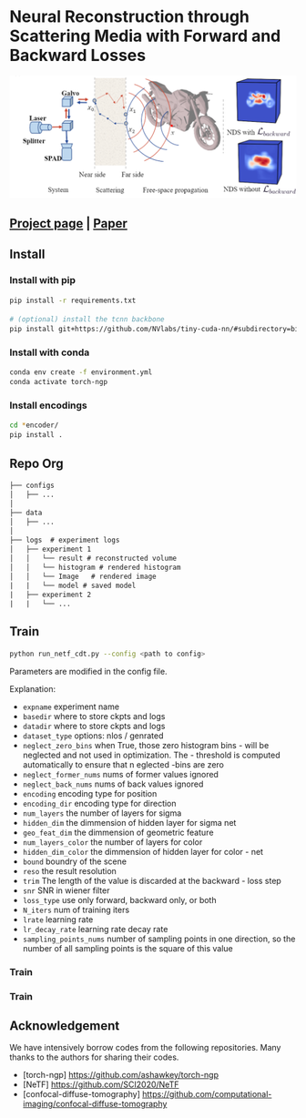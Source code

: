 # Neural Reconstruction through Scattering Media with Forward and Backward Losses

![](assets/teaser.png)

## [Project page](https://github.com/hazelzz/netf-torch-ngp/) | [Paper](https://ieeexplore.ieee.org/abstract/document/10233796) 

## Install
### Install with pip
```bash
pip install -r requirements.txt

# (optional) install the tcnn backbone
pip install git+https://github.com/NVlabs/tiny-cuda-nn/#subdirectory=bindings/torch
```

### Install with conda
```bash
conda env create -f environment.yml
conda activate torch-ngp
```

### Install encodings
```bash
cd *encoder/
pip install .
```

## Repo Org
```
├── configs                                                                                                       
│   ├── ...                                                                                     
│                                                                                           
├── data                                                                                                       
│   ├── ...                                                                                     
│     
├── logs  # experiment logs                                                                                                                                                                                               
│   ├── experiment 1                                                                                                  
│   │   └── result # reconstructed volume                                                                                                                             
│   │   └── histogram # rendered histogram                                                                                  
│   │   └── Image   # rendered image
|   |   └── model # saved model
|   ├── experiment 2
|   |   └── ...
```

## Train

```bash
python run_netf_cdt.py --config <path to config>
```
Parameters are modified in the config file.

Explanation: 

- `expname` experiment name
- `basedir` where to store ckpts and logs
- `datadir` where to store ckpts and logs
- `dataset_type` options: nlos / genrated
- `neglect_zero_bins` when True, those zero histogram bins - will be neglected and not used in optimization. The - threshold is computed automatically to ensure that n eglected -bins are zero
- `neglect_former_nums` nums of former values ignored
- `neglect_back_nums` nums of back values ignored
- `encoding` encoding type for position
- `encoding_dir` encoding type for direction
- `num_layers` the number of layers for sigma
- `hidden_dim` the dimmension of hidden layer for sigma net
- `geo_feat_dim` the dimmension of geometric feature
- `num_layers_color` the number of layers for color
- `hidden_dim_color` the dimmension of hidden layer for color - net
- `bound` boundry of the scene
- `reso` the result resolution
- `trim` The length of the value is discarded at the backward - loss step 
- `snr` SNR in wiener filter 
- `loss_type` use only forward, backward only, or both
- `N_iters` num of training iters
- `lrate` learning rate
- `lr_decay_rate` learning rate decay rate
- `sampling_points_nums` number of sampling points in one direction, so the number of all sampling points is the square of this value

### Train

### Train


## Acknowledgement

We have intensively borrow codes from the following repositories. Many thanks to the authors for sharing their codes.

- [torch-ngp] https://github.com/ashawkey/torch-ngp
- [NeTF] https://github.com/SCI2020/NeTF 
- [confocal-diffuse-tomography] https://github.com/computational-imaging/confocal-diffuse-tomography
